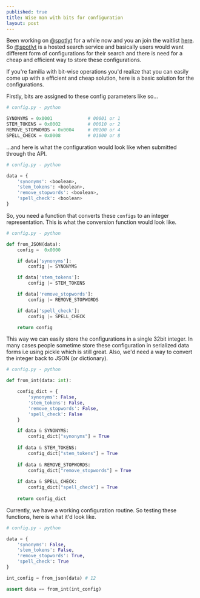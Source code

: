 ```yaml
---
published: true
title: Wise man with bits for configuration
layout: post
---
```

Been working on [@spotlyt](https://twitter.com/spotlytHQ) for a while now and you an join the waitlist [here](https://spotlyt.cloud/). So [@spotlyt](https://spotlyt.cloud/) is a hosted search service and basically users would want different form of configurations for their search and there is need for a cheap and efficient way to store these configurations. 

If you're familia with bit-wise operations you'd realize that you can easily come up with a efficient and cheap solution, here is a basic solution for the configurations.

Firstly, bits are assigned to these config parameters like so...

```py
# config.py - python 

SYNONYMS = 0x0001             # 00001 or 1
STEM_TOKENS = 0x0002          # 00010 or 2
REMOVE_STOPWORDS = 0x0004     # 00100 or 4
SPELL_CHECK = 0x0008          # 01000 or 8

```

...and here is what the configuration would look like when submitted through the API.

```py
# config.py - python 

data = {
    'synonyms': <boolean>,
    'stem_tokens': <boolean>,
    'remove_stopwords': <boolean>,
    'spell_check': <boolean>
}

```

So, you need a function that converts these `configs` to an integer representation. This is what the conversion function would look like.

```py
# config.py - python 

def from_JSON(data):
    config =  0x0000

    if data['synonyms']:
        config |= SYNONYMS

    if data['stem_tokens']:
        config |= STEM_TOKENS

    if data['remove_stopwords']:
        config |= REMOVE_STOPWORDS

    if data['spell_check']:
        config |= SPELL_CHECK

    return config
```

This way we can easily store the configurations in a single 32bit integer. In many cases people sometime store these configuration in serialized data forms i.e using pickle which is still great. 
Also, we'd need a way to convert the integer back to JSON (or dictionary).

```py
# config.py - python 

def from_int(data: int):

    config_dict = {
        'synonyms': False,
        'stem_tokens': False,
        'remove_stopwords': False,
        'spell_check': False
    }

    if data & SYNONYMS:
        config_dict["synonyms"] = True
    
    if data & STEM_TOKENS:
        config_dict["stem_tokens"] = True
    
    if data & REMOVE_STOPWORDS:
        config_dict["remove_stopwords"] = True
    
    if data & SPELL_CHECK:
        config_dict["spell_check"] = True
    
    return config_dict
```

Currently, we have a working configuration routine. So testing these functions, here is what it'd look like.

```py
# config.py - python 

data = {
    'synonyms': False,
    'stem_tokens': False,
    'remove_stopwords': True,
    'spell_check': True
}

int_config = from_json(data) # 12

assert data == from_int(int_config)
```
